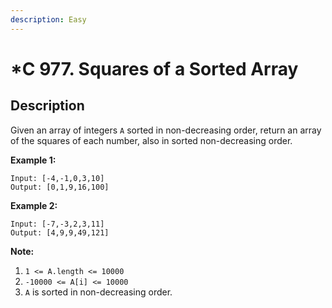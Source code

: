 ```yaml
---
description: Easy
---
```


# \*C 977. Squares of a Sorted Array

## Description

Given an array of integers `A` sorted in non-decreasing order, return an array of the squares of each number, also in sorted non-decreasing order.

**Example 1:**

```text
Input: [-4,-1,0,3,10]
Output: [0,1,9,16,100]
```

**Example 2:**

```text
Input: [-7,-3,2,3,11]
Output: [4,9,9,49,121]
```

**Note:**

1. `1 <= A.length <= 10000`
2. `-10000 <= A[i] <= 10000`
3. `A` is sorted in non-decreasing order.



